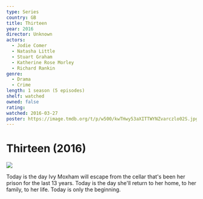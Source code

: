 ```yaml
---
type: Series
country: GB
title: Thirteen
year: 2016
director: Unknown
actors:
  - Jodie Comer
  - Natasha Little
  - Stuart Graham
  - Katherine Rose Morley
  - Richard Rankin
genre:
  - Drama
  - Crime
length: 1 season (5 episodes)
shelf: watched
owned: false
rating:
watched: 2016-03-27
poster: https://image.tmdb.org/t/p/w500/kwTHwy53aXITTWYNZvarczlo02S.jpg
---
```


# Thirteen (2016)

![](https://image.tmdb.org/t/p/w500/kwTHwy53aXITTWYNZvarczlo02S.jpg)

Today is the day Ivy Moxham will escape from the cellar that's been her prison for the last 13 years. Today is the day she'll return to her home, to her family, to her life. Today is only the beginning.